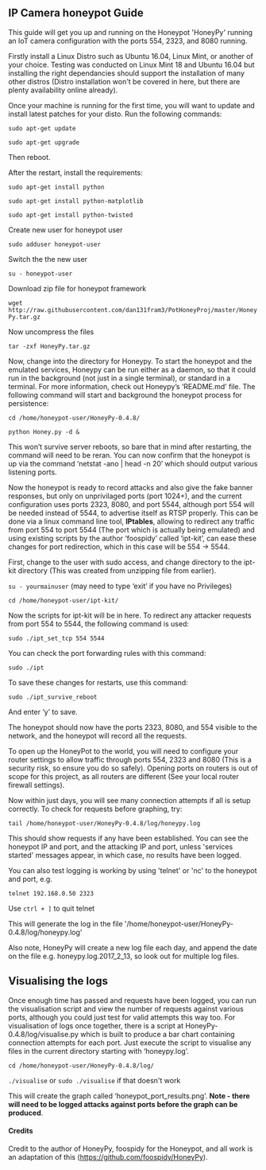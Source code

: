 ## IP Camera honeypot Guide

This guide will get you up and running on the Honeypot 'HoneyPy' running an IoT camera configuration with the ports 554, 2323, and 8080 running.

Firstly install a Linux Distro such as Ubuntu 16.04, Linux Mint, or another of your choice. Testing was conducted on Linux Mint 18 and Ubuntu 16.04 but installing the right dependancies should support the installation of many other distros (Distro installation won't be covered in here, but there are plenty availability online already).

Once your machine is running for the first time, you will want to update and install latest patches for your disto. Run the following commands:

`sudo apt-get update`

`sudo apt-get upgrade`

Then reboot.

After the restart, install the requirements:

`sudo apt-get install python`

`sudo apt-get install python-matplotlib`

`sudo apt-get install python-twisted`

Create new user for honeypot user

`sudo adduser honeypot-user`

Switch the the new user

`su - honeypot-user`

Download zip file for honeypot framework

`wget http://raw.githubusercontent.com/dan131fram3/PotHoneyProj/master/HoneyPy.tar.gz`

Now uncompress the files

`tar -zxf HoneyPy.tar.gz`

Now, change into the directory for Honeypy. To start the honeypot and the emulated services, Honeypy can be run either as a daemon, so that it could run in the background (not just in a single terminal), or  standard in a terminal. For more information, check out Honeypy’s ‘README.md’ file.
The following command will start and background the honeypot process for persistence:

`cd /home/honeypot-user/HoneyPy-0.4.8/`

`python Honey.py -d &`

This won’t survive server reboots, so bare that in mind after restarting, the command will need to be reran.
You can now confirm that the honeypot is up via the command ‘netstat -ano | head -n 20’ which should output various listening ports.

Now the honeypot is ready to record attacks and also give the fake banner responses, but only on unprivilaged ports (port 1024+), and the current configuration uses ports 2323, 8080, and port 5544, although port 554 will be needed instead of 5544, to advertise itself as RTSP properly. This can be done via a linux command line tool, **IPtables**, allowing to redirect any traffic from port 554 to port 5544 (The port which is actually being emulated) and using existing scripts by the author ‘foospidy’ called ‘ipt-kit’, can ease these changes for port redirection, which in this case will be 554 -> 5544.

First, change to the user with sudo access, and change directory to the ipt-kit directory (This was created from unzipping file from earlier).

`su - yourmainuser` (may need to type ‘exit’ if you have no Privileges)

`cd /home/honeypot-user/ipt-kit/`

Now the scripts for ipt-kit will be in here. To redirect any attacker requests from port 554 to 5544, the following command is used:

`sudo ./ipt_set_tcp 554 5544`

You can check the port forwarding rules with this command:

`sudo ./ipt`

To save these changes for restarts, use this command:

`sudo ./ipt_survive_reboot`

And enter ‘y’ to save.

The honeypot should now have the ports 2323, 8080, and 554 visible to the network, and the honeypot will record all the requests.

To open up the HoneyPot to the world, you will need to configure your router settings to allow traffic through ports 554, 2323 and 8080 (This is a security risk, so ensure you do so safely). Opening ports on routers is out of scope for this project, as all routers are different (See your local router firewall settings).

Now within just days, you will see many connection attempts if all is setup correctly. To check for requests before graphing, try:

`tail /home/honeypot-user/HoneyPy-0.4.8/log/honeypy.log`

This should show requests if any have been established. You can see the honeypot IP and port, and the attacking IP and port, unless 'services started' messages appear, in which case, no results have been logged.

You can also test logging is working by using 'telnet' or 'nc' to the honeypot and port, e.g.

`telnet 192.168.0.50 2323`

Use `ctrl + ]` to quit telnet

This will generate the log in the file '/home/honeypot-user/HoneyPy-0.4.8/log/honeypy.log'

Also note, HoneyPy will create a new log file each day, and append the date on the file e.g. honeypy.log.2017_2_13, so look out for multiple log files.

## Visualising the logs

Once enough time has passed and requests have been logged, you can run the visualisation script and view the number of requests against various ports, although you could just test for valid attempts this way too. For visualisation of logs once together, there is a script at HoneyPy-0.4.8/log/visualise.py which is built to produce a bar chart containing connection attempts for each port. 
Just execute the script to visualise any files in the current directory starting with ‘honeypy.log’.

`cd /home/honeypot-user/HoneyPy-0.4.8/log/`

`./visualise` or `sudo ./visualise` if that doesn't work

This will create the graph called ‘honeypot_port_results.png’. **Note - there will need to be logged attacks against ports before the graph can be produced**.

#### Credits

Credit to the author of HoneyPy, foospidy for the Honeypot, and all work is an adaptation of this (https://github.com/foospidy/HoneyPy).
